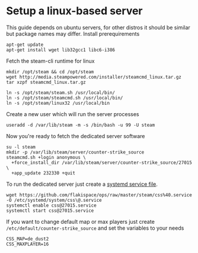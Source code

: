 # Setup a linux-based server

This guide depends on ubuntu servers, for other distros it should be similar but package names may differ.
Install prerequirements

    apt-get update
    apt-get install wget lib32gcc1 libc6-i386

Fetch the steam-cli runtime for linux

    mkdir /opt/steam && cd /opt/steam
    wget http://media.steampowered.com/installer/steamcmd_linux.tar.gz
    tar xzpf steamcmd_linux.tar.gz

    ln -s /opt/steam/steam.sh /usr/local/bin/
    ln -s /opt/steam/steamcmd.sh /usr/local/bin/
    ln -s /opt/steam/linux32 /usr/local/bin

Create a new user which will run the server processes

    useradd -d /var/lib/steam -m -s /bin/bash -u 99 -U steam

Now you're ready to fetch the dedicated server software

    su -l steam
    mkdir -p /var/lib/steam/server/counter-strike_source
    steamcmd.sh +login anonymous \
      +force_install_dir /var/lib/steam/server/counter-strike_source/27015 \
      +app_update 232330 +quit

To run the dedicated server just create a [systemd service file](https://github.com/flakispace/ops/blob/master/steam/css%40.service).

    wget https://github.com/flakispace/ops/raw/master/steam/css%40.service -O /etc/systemd/system/css\@.service
    systemctl enable css@27015.service
    systemctl start css@27015.service

If you want to change default map or max players just create `/etc/default/counter-strike_source` and set the variables to your needs

    CSS_MAP=de_dust2
    CSS_MAXPLAYER=16
